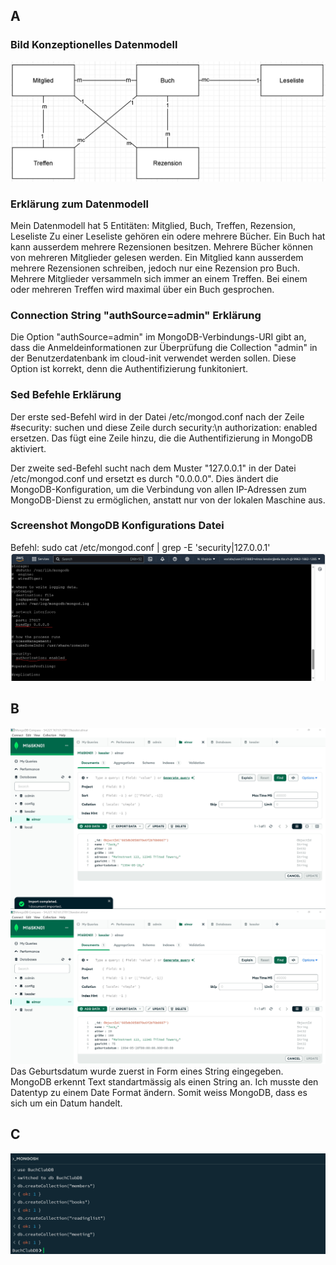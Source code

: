 ## A
### Bild Konzeptionelles Datenmodell
![](/KN02/BildDrawio.PNG)
### Erklärung zum Datenmodell
Mein Datenmodell hat 5 Entitäten: Mitglied, Buch, Treffen, Rezension, Leseliste
Zu einer Leseliste gehören ein odere mehrere Bücher. Ein Buch hat kann ausserdem mehrere Rezensionen besitzen. Mehrere Bücher können von mehreren Mitglieder gelesen werden. Ein Mitglied kann ausserdem mehrere Rezensionen schreiben, jedoch nur eine Rezension pro Buch. Mehrere Mitglieder versammeln sich immer an einem Treffen. Bei einem oder mehreren Treffen wird maximal über ein Buch gesprochen.
### Connection String "authSource=admin" Erklärung
Die Option "authSource=admin" im MongoDB-Verbindungs-URI gibt an, dass die Anmeldeinformationen zur Überprüfung die Collection "admin" in der Benutzerdatenbank im cloud-init verwendet werden sollen. Diese Option ist korrekt, denn die Authentifizierung funkitoniert.

### Sed Befehle Erklärung
Der erste sed-Befehl wird in der Datei /etc/mongod.conf nach der Zeile #security: suchen und diese Zeile durch security:\n authorization: enabled ersetzen. Das fügt eine Zeile hinzu, die die Authentifizierung in MongoDB aktiviert.

Der zweite sed-Befehl sucht nach dem Muster "127.0.0.1" in der Datei /etc/mongod.conf und ersetzt es durch "0.0.0.0". Dies ändert die MongoDB-Konfiguration, um die Verbindung von allen IP-Adressen zum MongoDB-Dienst zu ermöglichen, anstatt nur von der lokalen Maschine aus.

### Screenshot MongoDB Konfigurations Datei
Befehl: sudo cat /etc/mongod.conf | grep -E 'security|127.0.0.1'
![](/KN01/MongoConfig.jpg)

## B
![](/KN01/AddData.jpg)
![](/KN01/AddDataWDate.jpg)
Das Geburtsdatum wurde zuerst in Form eines String eingegeben. MongoDB erkennt Text standartmässig als einen String an. Ich musste den Datentyp zu einem Date Format ändern. Somit weiss MongoDB, dass es sich um ein Datum handelt.

## C
![](/KN02/KN02C.PNG)
